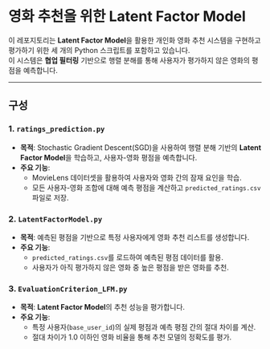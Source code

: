 # 영화 추천을 위한 Latent Factor Model

이 레포지토리는 **Latent Factor Model**을 활용한 개인화 영화 추천 시스템을 구현하고 평가하기 위한 세 개의 Python 스크립트를 포함하고 있습니다.  
이 시스템은 **협업 필터링** 기반으로 행렬 분해를 통해 사용자가 평가하지 않은 영화의 평점을 예측합니다.

---

## 구성

### 1. `ratings_prediction.py`
- **목적**: 
  Stochastic Gradient Descent(SGD)을 사용하여 행렬 분해 기반의 **Latent Factor Model**을 학습하고, 사용자-영화 평점을 예측합니다.
- **주요 기능**:
  - MovieLens 데이터셋을 활용하여 사용자와 영화 간의 잠재 요인을 학습.
  - 모든 사용자-영화 조합에 대해 예측 평점을 계산하고 `predicted_ratings.csv` 파일로 저장.


### 2. `LatentFactorModel.py`
- **목적**: 
  예측된 평점을 기반으로 특정 사용자에게 영화 추천 리스트를 생성합니다.
- **주요 기능**:
  - `predicted_ratings.csv`를 로드하여 예측된 평점 데이터를 활용.
  - 사용자가 아직 평가하지 않은 영화 중 높은 평점을 받은 영화를 추천.


### 3. `EvaluationCriterion_LFM.py`
- **목적**: 
  **Latent Factor Model**의 추천 성능을 평가합니다.
- **주요 기능**:
  - 특정 사용자(`base_user_id`)의 실제 평점과 예측 평점 간의 절대 차이를 계산.
  - 절대 차이가 1.0 이하인 영화 비율을 통해 추천 모델의 정확도를 평가.
